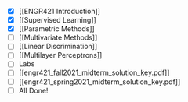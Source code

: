 - [x] [[ENGR421 Introduction]]
- [x] [[Supervised Learning]]
- [x] [[Parametric Methods]]
- [ ] [[Multivariate Methods]]
- [ ] [[Linear Discrimination]]
- [ ] [[Multilayer Perceptrons]]
- [ ] Labs
- [ ] [[engr421_fall2021_midterm_solution_key.pdf]]
- [ ] [[engr421_spring2021_midterm_solution_key.pdf]]
- [ ] All Done!